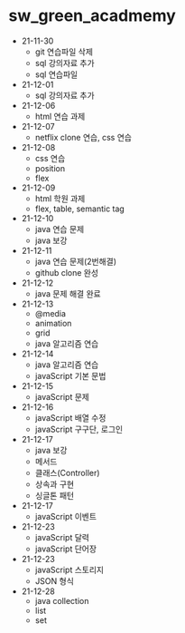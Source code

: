 # sw_green_acadmemy
* 21-11-30
  * git 연습파일 삭제
  * sql 강의자료 추가
  * sql 연습파일 
* 21-12-01
  * sql 강의자료 추가
* 21-12-06
  * html 연습 과제
* 21-12-07
  * netflix clone 연습, css 연습
* 21-12-08
  * css 연습
  * position
  * flex
* 21-12-09
  * html 학원 과제
  * flex, table, semantic tag
* 21-12-10
  * java 연습 문제
  * java 보강
* 21-12-11
  * java 연습 문제(2번해결)
  * github clone 완성
* 21-12-12
  * java 문제 해결 완료
* 21-12-13
  * @media
  * animation
  * grid
  * java 알고리즘 연습
* 21-12-14
  * java 알고리즘 연습
  * javaScript 기본 문법
* 21-12-15
  * javaScript 문제
* 21-12-16
  * javaScript 배열 수정
  * javaScript 구구단, 로그인
* 21-12-17
  * java 보강
  * 메서드
  * 클래스(Controller)
  * 상속과 구현
  * 싱글톤 패턴
* 21-12-17
  * javaScript 이벤트
* 21-12-23
  * javaScript 달력
  * javaScript 단어장
* 21-12-23
  * javaScript 스토리지
  * JSON 형식
* 21-12-28
  * java collection
  * list
  * set